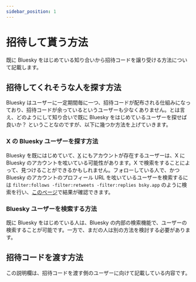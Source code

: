 ```yaml
---
sidebar_position: 1
---
```


# 招待して貰う方法

既に Bluesky をはじめている知り合いから招待コードを譲り受ける方法について記載します。

## 招待してくれそうな人を探す方法

Bluesky はユーザーに一定期間毎に一つ、招待コードが配布される仕組みになっており、招待コードが余っているというユーザーも少なくありません。とは言え、どのようにして知り合いで既に Bluesky をはじめているユーザーを探せば良いか？ ということなのですが、以下に幾つか方法を上げていきます。

### X の Bluesky ユーザーを探す方法

Bluesky を既にはじめていて、[X](../../extras/reference#x-旧-twitter) にもアカウントが存在するユーザーは、X に Bluesky のアカウントを呟いている可能性があります。X で検索をすることによって、見つけることができるかもしれません。フォローしている人で、かつ Bluesky のアカウントのプロフィール URL を呟いているユーザーを検索するには `filter:follows -filter:retweets -filter:replies bsky.app` のように検索を行い、[このページ](https://twitter.com/search?q=filter%3Afollows%20-filter%3Aretweets%20-filter%3Areplies%20bsky.social&src=typed_query&f=live)で結果が確認できます。

### Bluesky ユーザーを検索する方法

既に Bluesky をはじめている人は、Bluesky の内部の検索機能で、ユーザーの検索することが可能です。一方で、まだの人は別の方法を検討する必要があります。

## 招待コードを渡す方法

この説明欄は、招待コードを渡す側のユーザーに向けて記載している内容です。
